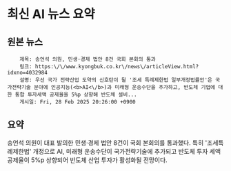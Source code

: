 # 최신 AI 뉴스 요약

## 원본 뉴스
		제목: 송언석 의원, 민생·경제 법안 8건 국회 본회의 통과
		링크: https:\/\/www.kyongbuk.co.kr\/news\/articleView.html?idxno=4032984
		설명: 우선 국가 전략산업 도약의 신호탄이 될 '조세 특례제한법 일부개정법률안'은 국가전략기술 분야에 인공지능(<b>AI<\/b>)과 미래형 운송수단을 추가하고, 반도체 기업에 대한 통합 투자세액 공제율을 5%p 상향해 반도체 설비... 
		게시일: Fri, 28 Feb 2025 20:26:00 +0900


## 요약
송언석 의원이 대표 발의한 민생·경제 법안 8건이 국회 본회의를 통과했다. 특히 '조세특례제한법' 개정으로 AI, 미래형 운송수단이 국가전략기술에 추가되고 반도체 투자 세액공제율이 5%p 상향되어 반도체 산업 투자가 활성화될 전망이다.
